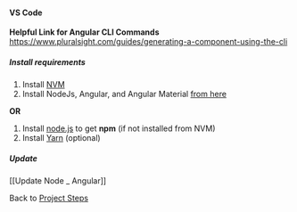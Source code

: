 #### VS Code
**Helpful Link for Angular CLI Commands**
<https://www.pluralsight.com/guides/generating-a-component-using-the-cli>
##### Install requirements
1. Install [NVM](obsidian://open?vault=Obsidian&file=Programming%2FAngular%2FAngular%2F0-1-%20NVM%20install)
2. Install NodeJs, Angular, and Angular Material [from here](https://docs.google.com/document/d/1tVy1U7zdcvKKFOJ-OWY6wCle3-ts72Z7arhPSV35mUk/edit?usp=sharing)

**OR**
1. Install [node.js](https://nodejs.org/en/download/) to get **npm** (if not installed from NVM)
2. Install [Yarn](https://classic.yarnpkg.com/en/docs/install/#windows-stable) (optional)
##### Update
[[Update Node _ Angular]]

Back to [Project Steps](obsidian://open?vault=Advance%20Class&file=Programming%2F0%20-%20Project%20Steps)